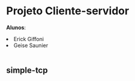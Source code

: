 # Projeto Cliente-servidor 

**Alunos**:<br>
   <li>Erick Giffoni<br>
   <li>Geise Saunier<br><br>

## simple-tcp